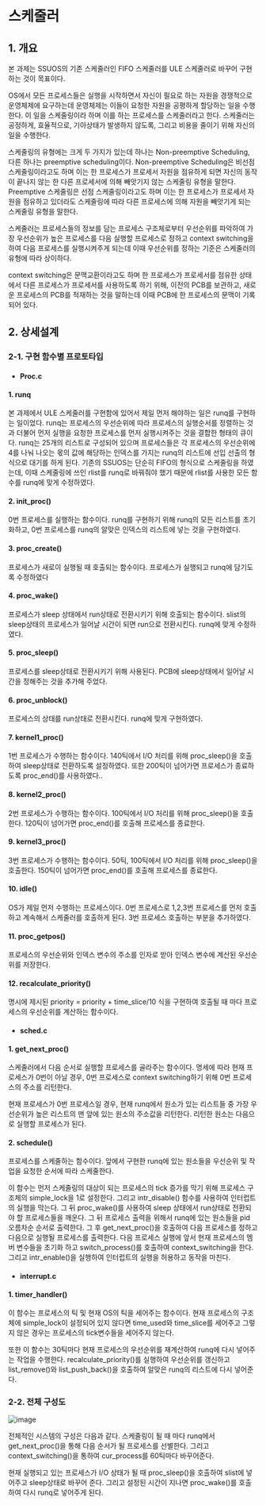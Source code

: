 # 스케줄러

## 1. 개요

본 과제는 SSUOS의 기존 스케줄러인 FIFO 스케줄러를 ULE 스케줄러로 바꾸어 구현하는 것이 목표이다.

 OS에서 모든 프로세스들은 실행을 시작하면서 자신이 필요로 하는 자원을 경쟁적으로 운영체제에 요구하는데 운영체제는 이들이 요청한 자원을 공평하게 할당하는 일을 수행한다. 이 일을 스케줄링이라 하며 이를 하는 프로세스를 스케줄러라고 한다. 스케줄러는 공정하게, 효율적으로, 기아상태가 발생하지 않도록, 그리고 비용을 줄이기 위해 자신의 일을 수행한다. 
 
 스케줄링의 유형에는 크게 두 가지가 있는데 하나는 Non-preemptive Scheduling, 다른 하나는 preemptive scheduling이다. Non-preemptive Scheduling은 비선점 스케줄링이라고도 하며 이는 한 프로세스가 프로세서 자원을 점유하게 되면 자신의 동작이 끝나지 않는 한 다른 프로세서에 의해 빼앗기지 않는 스케줄링 유형을 말한다. Preemptive 스케줄링은 선점 스케줄링이라고도 하며 이는 한 프로세스가 프로세서 자원을 점유하고 있더라도 스케줄링에 따라 다른 프로세스에 의해 자원을 빼앗기게 되는 스케줄링 유형을 말한다.
 
 스케줄러는 프로세스들의 정보를 담는 프로세스 구조체로부터 우선순위를 파악하여 가장 우선순위가 높은 프로세스를 다음 실행할 프로세스로 정하고 context switching을 하여 다음 프로세스를 실행시켜주게 되는데 이때 우선순위를 정하는 기준은 스케줄러의 유형에 따라 상이하다. 
 
 context switching은 문맥교환이라고도 하며 한 프로세스가 프로세서를 점유한 상태에서 다른 프로세스가 프로세서를 사용하도록 하기 위해, 이전의 PCB를 보관하고, 새로운 프로세스의 PCB를 적재하는 것을 말하는데 이때 PCB에 한 프로세스의 문맥이 기록되어 있다.
 
 ## 2. 상세설계
 
 ### 2-1. 구현 함수별 프로토타입
 
 + #### Proc.c

#### 1. runq

 본 과제에서 ULE 스케줄러를 구현함에 있어서 제일 먼저 해야하는 일은 runq를 구현하는 일이었다. runq는 프로세스의 우선순위에 따라 프로세스의 실행순서를 정렬하는 것과 더불어 먼저 실행을 요청한 프로세스를 먼저 실행시켜주는 것을 결합한 형태의 큐이다. runq는 25개의 리스트로 구성되어 있으며 프로세스들은 각 프로세스의 우선순위에 4를 나눠 나오는 몫의 값에 해당하는 인덱스를 가지는 runq의 리스트에 선입 선출의 형식으로 대기를 하게 된다. 기존의 SSUOS는 단순히 FIFO의 형식으로 스케줄링을 하였는데, 이때 스케줄링에 쓰인 rlist를 runq로 바꿔줘야 했기 때문에 rlist를 사용한 모든 함수를 runq에 맞게 수정하였다.


#### 2. init_proc()

 0번 프로세스를 실행하는 함수이다. runq를 구현하기 위해 runq의 모든 리스트를 초기화하고, 0번 프로세스를 runq의 알맞은 인덱스의 리스트에 넣는 것을 구현하였다.


#### 3. proc_create()

 프로세스가 새로이 실행될 때 호출되는 함수이다. 프로세스가 실행되고 runq에 담기도록 수정하였다


#### 4. proc_wake()

 프로세스가 sleep 상태에서 run상태로 전환시키기 위해 호출되는 함수이다. slist의 sleep상태의 프로세스가 일어날 시간이 되면 run으로 전환시킨다. runq에 맞게 수정하였다.


#### 5. proc_sleep()

 프로세스를 sleep상태로 전환시키기 위해 사용된다. PCB에 sleep상태에서 일어날 시간을 정해주는 것을 추가해 주었다.

#### 6. proc_unblock()

 프로세스의 상태를 run상태로 전환시킨다. runq에 맞게 구현하였다.
 
 
#### 7. kernel1_proc()

 1번 프로세스가 수행하는 함수이다. 140틱에서 I/O 처리를 위해 proc_sleep()을 호출하여 sleep상태로 전환하도록 설정하였다. 또한 200틱이 넘어가면 프로세스가 종료하도록 proc_end()를 사용하였다..


#### 8. kernel2_proc()

 2번 프로세스가 수행하는 함수이다. 100틱에서 I/O 처리를 위해 proc_sleep()을 호출한다. 120틱이 넘어가면 proc_end()를 호출해 프로세스를 종료한다.


#### 9. kernel3_proc()

 3번 프로세스가 수행하는 함수이다. 50틱, 100틱에서 I/O 처리를 위해 proc_sleep()을 호출한다. 150틱이 넘어가면 proc_end()를 호출해 프로세스를 종료한다.


#### 10. idle()
 
 OS가 제일 먼저 수행하는 프로세스이다. 0번 프로세스로 1,2,3번 프로세스를 먼저 호출하고 계속해서 스케줄러를 호출하게 된다. 3번 프로세스 호출하는 부분을 추가하였다.


#### 11. proc_getpos()

 프로세스의 우선순위와 인덱스 변수의 주소를 인자로 받아 인덱스 변수에 계산된 우선순위를 저장한다.


#### 12. recalculate_priority()

 명시에 제시된 priority = priority + time_slice/10 식을 구현하여 호출될 때 마다 프로세스의 우선순위를 계산하는 함수이다.

+ #### sched.c

#### 1. get_next_proc()

 스케줄러에서 다음 순서로 실행할 프로세스를 골라주는 함수이다. 명세에 따라 현재 프로세스가 0번이 아닐 경우, 0번 프로세스로 context switching하기 위해 0번 프로세스의 주소를 리턴한다.
 
 현재 프로세스가 0번 프로세스일 경우, 현재 runq에서 원소가 있는 리스트들 중 가장 우선순위가 높은 리스트의 맨 앞에 있는 원소의 주소값을 리턴한다. 리턴한 원소는 다음으로 실행할 프로세스가 된다. 


#### 2. schedule()

 프로세스를 스케줄하는 함수이다. 앞에서 구현한 runq에 있는 원소들을 우선순위 및 작업을 요청한 순서에 따라 스케줄한다.
 
 이 함수는 먼저 스케줄링의 대상이 되는 프로세스의 tick 증가를 막기 위해 프로세스 구조체의 simple_lock을 1로 설정한다. 그리고 intr_disable() 함수를 사용하여 인터럽트의 실행을 막는다. 그 뒤 proc_wake()를 사용하여 sleep 상태에서 run상태로 전환되야 할 프로세스들을 깨운다. 그 뒤 프로세스 출력을 위해서 runq에 있는 원소들을 pid 오름차순 순서로 출력한다. 그 후 get_next_proc()을 호출하여 다음 프로세스를 정하고 다음으로 실행될 프로세스를 출력한다. 다음 프로세스 실행에 앞서 현재 프로세스의 멤버 변수들을 초기화 하고 switch_process()를 호출하여 context_switching을 한다. 그리고 intr_enable()을 실행하여 인터럽트의 실행을 허용하고 동작을 마친다.


+ #### interrupt.c

#### 1. timer_handler()

 이 함수는 프로세스의 틱 및 현재 OS의 틱을 세어주는 함수이다. 현재 프로세스의 구조체에 simple_lock이 설정되어 있지 않다면 time_used와 time_slice를 세어주고 그렇지 않은 경우는 프로세스의 tick변수들을 세어주지 않는다. 
 
 또한 이 함수는 30틱마다 현재 프로세스의 우선순위를 재계산하여 runq에 다시 넣어주는 작업을 수행한다. recalculate_priority()를 실행하여 우선순위를 갱신하고 list_remove()와 list_push_back()을 호출하여 알맞은 runq의 리스트에 다시 넣어준다.
 
 
### 2-2. 전체 구성도

![image](https://user-images.githubusercontent.com/40683361/118364723-a15f3e80-b5d4-11eb-8ff8-0537f5276fdc.png)

 전체적인 시스템의 구성은 다음과 같다. 스케줄링이 될 때 마다 runq에서 get_next_proc()을 통해 다음 순서가 될 프로세스를 선별한다. 그리고 context_switching()을 통하여 cur_process를 60틱마다 바꾸어준다.
 
 현재 실행되고 있는 프로세스가 I/O 상태가 될 때 proc_sleep()을 호출하여 slist에 넣어주고 sleep상태로 바꾸어 준다. 그리고 설정된 시간이 지나면 proc_wake()를 호출하여 다시 runq로 넣어주게 된다.

